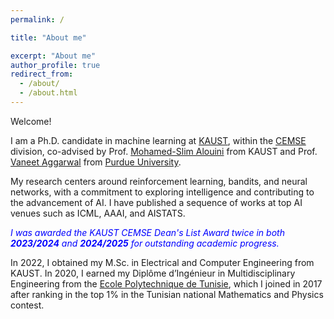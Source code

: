 ```yaml
---
permalink: /

title: "About me"

excerpt: "About me"
author_profile: true
redirect_from: 
  - /about/
  - /about.html
---
```



Welcome! 

I am a Ph.D. candidate in machine learning at [KAUST](https://www.kaust.edu.sa/en/), within the [CEMSE](https://cemse.kaust.edu.sa/) division, co-advised by Prof. [Mohamed-Slim Alouini](https://scholar.google.com/citations?user=HqIyyXcAAAAJ&hl=en) from KAUST and Prof. [Vaneet Aggarwal](https://scholar.google.com/citations?user=Tu4lmGwAAAAJ&hl=en) from [Purdue University](https://www.purdue.edu/). 

My research centers around reinforcement learning, bandits, and neural networks, with a commitment to exploring intelligence and contributing to the advancement of AI.
I have published a sequence of works at top AI venues such as ICML, AAAI, and AISTATS. 

<p style="color:blue;"><i>I was awarded the KAUST CEMSE Dean's List Award twice in both <strong>2023/2024</strong> and <strong>2024/2025</strong> for outstanding academic progress.</i></p>


In 2022, I obtained my M.Sc. in Electrical and Computer Engineering from KAUST. In 2020, I earned my Diplôme d’Ingénieur in Multidisciplinary Engineering from the [Ecole Polytechnique de Tunisie](https://en.wikipedia.org/wiki/Tunisia_Polytechnic_School), which I joined in 2017 after ranking in the top 1% in the Tunisian national Mathematics and Physics contest.